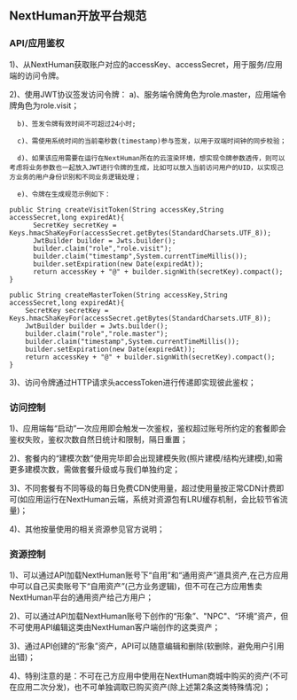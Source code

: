## NextHuman开放平台规范
### API/应用鉴权
1)、从NextHuman获取账户对应的accessKey、accessSecret，用于服务/应用端的访问令牌。

2)、使用JWT协议签发访问令牌：
      a)、服务端令牌角色为role.master，应用端令牌角色为role.visit；
      
      b)、签发令牌有效时间不可超过24小时;
      
      c)、需使用系统时间的当前毫秒数(timestamp)参与签发，以用于双端时间钟的同步校验；
      
      d)、如果该应用需要在运行在NextHuman所在的云渲染环境，想实现令牌参数透传，则可以考虑将业务参数也一起放入JWT进行令牌的生成，比如可以放入当前访问用户的UID，以实现己方业务的用户身份识别和不同业务逻辑处理；
      
      e)、令牌在生成规范示例如下：
      
```
public String createVisitToken(String accessKey,String accessSecret,long expiredAt){
      SecretKey secretKey = Keys.hmacShaKeyFor(accessSecret.getBytes(StandardCharsets.UTF_8));
      JwtBuilder builder = Jwts.builder();
      builder.claim("role","role.visit");
      builder.claim("timestamp",System.currentTimeMillis());
      builder.setExpiration(new Date(expiredAt));
      return accessKey + "@" + builder.signWith(secretKey).compact();
}
```
```
public String createMasterToken(String accessKey,String accessSecret,long expiredAt){
    SecretKey secretKey = Keys.hmacShaKeyFor(accessSecret.getBytes(StandardCharsets.UTF_8));
    JwtBuilder builder = Jwts.builder();
    builder.claim("role","role.master");
    builder.claim("timestamp",System.currentTimeMillis());
    builder.setExpiration(new Date(expiredAt));
    return accessKey + "@" + builder.signWith(secretKey).compact();
}
```
3)、访问令牌通过HTTP请求头accessToken进行传递即实现彼此鉴权；

### 访问控制
1)、应用端每“启动”一次应用即会触发一次鉴权，鉴权超过账号所约定的套餐即会鉴权失败，鉴权次数自然日统计和限制，隔日重置；

2)、套餐内的“建模次数”使用完毕即会出现建模失败(照片建模/结构光建模),如需更多建模次数，需做套餐升级或与我们单独约定；

3)、不同套餐有不同等级的每日免费CDN使用量，超过使用量按正常CDN计费即可(如应用运行在NextHuman云端，系统对资源包有LRU缓存机制，会比较节省流量)；

4)、其他按量使用的相关资源参见官方说明；


### 资源控制
1)、可以通过API加载NextHuman账号下“自用”和“通用资产”道具资产,在己方应用中可以自己买卖账号下“自用资产”(己方业务逻辑)，但不可在己方应用售卖NextHuman平台的通用资产给己方用户；

2)、可以通过API加载NextHuman账号下创作的“形象”、"NPC"、“环境”资产，但不可使用API编辑这类由NextHuman客户端创作的这类资产；

3)、通过API创建的“形象”资产，API可以随意编辑和删除(软删除，避免用户引用出错)；

4)、特别注意的是：不可在己方应用中使用在NextHuman商城中购买的资产(不可在应用二次分发)，也不可单独调取已购买资产(除上述第2条这类特殊情况)；



